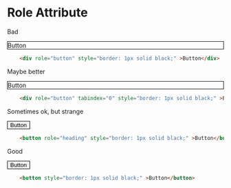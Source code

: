 # Role Attribute


<div class="flex flex-wrap">
<div class="w-1/6">
	<p>
		Bad
	<p>
</div>
<div class="w-2/6">
	<div role="button" style="border: 1px solid black;" >Button</div>
</div>
<div class="w-3/6">

``` html
	<div role="button" style="border: 1px solid black;" >Button</div>
```
</div>
<div class="w-1/6">
	<p>
		Maybe better
	<p>
</div>
<div class="w-2/6">
	<div role="button" tabindex="0" style="border: 1px solid black;" >Button</div>
</div>
<div class="w-3/6">

``` html
	<div role="button" tabindex="0" style="border: 1px solid black;" >Button</div>
```
</div>
<div class="w-1/6">
	<p>
		Sometimes ok, but strange
	<p>
</div>
<div class="w-2/6">
	<button role="heading" style="border: 1px solid black;" >Button</button>
</div>
<div class="w-3/6">

``` html
	<button role="heading" style="border: 1px solid black;" >Button</button>
```
</div>
<div class="w-1/6">
	<p>
		Good
	<p>
</div>
<div class="w-2/6">
	<button style="border: 1px solid black;" >Button</button>
</div>
<div class="w-3/6">

``` html
	<button style="border: 1px solid black;" >Button</button>
```
</div>
</div>
